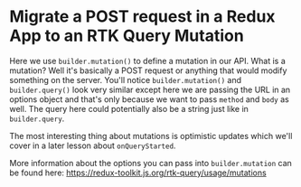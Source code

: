 # Migrate a POST request in a Redux App to an RTK Query Mutation

Here we use `builder.mutation()` to define a mutation in our API. What is a mutation? Well it's basically a POST request or anything that would modify something on the server. You'll notice `builder.mutation()` and `builder.query()` look very similar except here we are passing the URL in an options object and that's only because we want to pass `method` and `body` as well. The query here could potentially also be a string just like in `builder.query`.

The most interesting thing about mutations is optimistic updates which we'll cover in a later lesson about `onQueryStarted`.

More information about the options you can pass into `builder.mutation` can be found here:
https://redux-toolkit.js.org/rtk-query/usage/mutations
